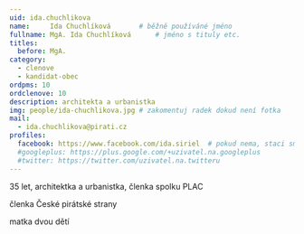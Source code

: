 ```yaml
---
uid: ida.chuchlikova 
name:     Ida Chuchlíková   	# běžně používáné jméno
fullname: MgA. Ida Chuchlíková   	# jméno s tituly etc.
titles:
  before: MgA.
category:
  - clenove
  - kandidat-obec
ordpms: 10
ordclenove: 10
description: architekta a urbanistka
img: people/ida-chuchlikova.jpg # zakomentuj radek dokud není fotka
mail:
  - ida.chuchlikova@pirati.cz
profiles:
  facebook: https://www.facebook.com/ida.siriel  # pokud nema, staci smazat tuto radku
  #googleplus: https://plus.google.com/+uzivatel.na.googleplus
  #twitter: https://twitter.com/uzivatel.na.twitteru
---
```


35 let, architektka a urbanistka, členka spolku PLAC

členka České pirátské strany

matka dvou dětí
